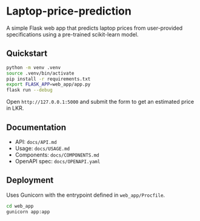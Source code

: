 # Laptop-price-prediction

A simple Flask web app that predicts laptop prices from user-provided specifications using a pre-trained scikit-learn model.

## Quickstart

```bash
python -m venv .venv
source .venv/bin/activate
pip install -r requirements.txt
export FLASK_APP=web_app/app.py
flask run --debug
```

Open `http://127.0.0.1:5000` and submit the form to get an estimated price in LKR.

## Documentation
- API: `docs/API.md`
- Usage: `docs/USAGE.md`
- Components: `docs/COMPONENTS.md`
- OpenAPI spec: `docs/OPENAPI.yaml`

## Deployment
Uses Gunicorn with the entrypoint defined in `web_app/Procfile`.

```bash
cd web_app
gunicorn app:app
```
